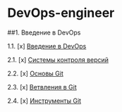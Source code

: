 # DevOps-engineer

##1. Введение в DevOps

1.1. [x] [Введение в DevOps](01-intro-01/README.md) 

2.1. [x] [Системы контроля версий](02-git-01-vcs/README.md)

2.2. [x] [Основы Git](02-git-02-base/README.md)

2.3. [x] [Ветвления в Git](02-git-03-branching/)

2.4. [x] [Инструменты Git](02-git-04-tools/)
